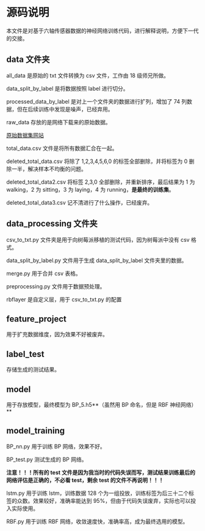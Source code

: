 # 源码说明

本文件是对基于六轴传感器数据的神经网络训练代码，进行解释说明，方便下一代的交接。



## data 文件夹

all_data 是原始的 txt 文件转换为 csv 文件，工作由 18 级师兄所做。



data_split_by_label 是将数据按照 label 进行切分。



processed_data_by_label 是对上一个文件夹的数据进行扩列，增加了 74 列数据，但在后续训练中发现是噪声，已经弃用。



raw_data 存放的是网络下载来的原始数据。

[原始数据集网站](http://archive.ics.uci.edu/ml/datasets/Smartphone-Based+Recognition+of+Human+Activities+and+Postural+Transitions)



total_data.csv 文件是将所有数据汇合在一起。



deleted_total_data.csv 将除了 1,2,3,4,5,6,0 的标签全部删除，并将标签为 0 删除一半，解决样本不均衡的问题。



deleted_total_data2.csv 将标签 2,3,0 全部删除，并重新排序，最后结果为 1 为 walking，2 为 sitting，3 为 laying，4 为 running，**是最终的训练集**。



deleted_total_data3.csv 记不清进行了什么操作，已经废弃。



## data_processing 文件夹

csv_to_txt.py 文件夹是用于向树莓派移植的测试代码，因为树莓派中没有 csv 格式。



data_split_by_label.py 文件用于生成 data_split_by_label 文件夹里的数据。



merge.py 用于合并 csv 表格。



preprocessing.py 文件用于数据预处理。



rbflayer 是自定义层，用于 csv_to_txt.py 的配置



## feature_project

用于扩充数据维度，因为效果不好被废弃。



## label_test

存储生成的测试结果。



## model

用于存放模型，最终模型为 BP_5.h5**（虽然用 BP 命名，但是 RBF 神经网络）**



## model_training

BP_nn.py 用于训练 BP 网络，效果不好。

BP_test.py 测试生成的 BP 网络。

**注意！！！所有的 test 文件是因为我当时的代码失误而写，测试结果训练最后的网络评估是正确的，不必看 test，剩余 test 的文件不再说明！！！**



lstm.py 用于训练 lstm，训练数据 128 个为一组投放，训练标签为后三十二个标签的众数。效果较好，准确率能达到 95%，但由于代码失误废弃，实际也可以投入实际使用。

RBF.py 用于训练 RBF 网络，收敛速度快，准确率高，成为最终选用的模型。



